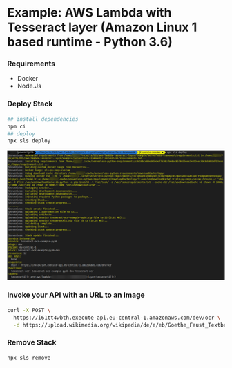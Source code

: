 Example: AWS Lambda with Tesseract layer (Amazon Linux 1 based runtime - Python 3.6)
===

### Requirements

- Docker
- Node.Js

### Deploy Stack

```bash
## install dependencies
npm ci
## deploy
npx sls deploy
```

![Deployment](./deployment.png)

### Invoke your API with an URL to an Image

```bash
curl -X POST \
  https://i61tt4wbth.execute-api.eu-central-1.amazonaws.com/dev/ocr \
  -d https://upload.wikimedia.org/wikipedia/de/e/eb/Goethe_Faust_Textbeispiel_Grossschreibung.png
```

### Remove Stack

```
npx sls remove
```